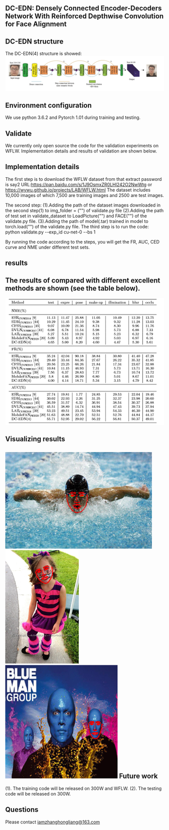 DC-EDN: Densely Connected Encoder-Decoders Network With Reinforced Depthwise Convolution for Face Alignment
-------------- 
DC-EDN structure  
--------------------
The DC-EDN(4) structure is showed: 
![](https://github.com/iam-zhanghongliang/DC-EDN/blob/master/picture/structure.png)

 
Environment configuration
---------------------
We use python 3.6.2 and Pytorch 1.01 during training and testing.


Validate
--------------------------
We currently only open source the code for the validation experiments on WFLW. Implementation details and results of validation are shown below.

Implementation details
------------------------
The first step is to download the WFLW dataset from that extract password is say2 URL:https://pan.baidu.com/s/1J9OsmxZR0LHl242O2NwWtg or  https://wywu.github.io/projects/LAB/WFLW.html The dataset includes 10,000 images of which 7,500 are training images and 2500 are test images.

The second step:
    (1).Adding the path of the dataset images downloaded in the second step(1) to img_folder = ("") of validate.py file 
    (2).Adding the path of test set in validate_dataset to LoadPicture("") and FACE("") of the validate.py file.
    (3).Adding the path of model(.tar) trained in model to torch.load("") of the validate.py file.
The third step is to run the code: python validate.py --exp_id cu-net-0  --bs 1

By running the code according to the steps, you will get the FR, AUC, CED curve and NME under different test sets.

results
-----------------
The results of compared with different excellent methods are shown (see the table below).
-----------------------------------------------------------------------------------------
![](https://github.com/iam-zhanghongliang/DC-EDN/blob/master/picture/result.png)

Visualizing results  
----------------------------
  !['The_new_block'](https://github.com/iam-zhanghongliang/DC-EDN/blob/master/picture/occlu1.png)!['The_new_block'](https://github.com/iam-zhanghongliang/DC-EDN/blob/master/picture/makeup1.png)!['The_new_block'](https://github.com/iam-zhanghongliang/DC-EDN/blob/master/picture/makeup2.png)
Future work
 ----------------
(1). The training code will be released on 300W and WFLW.
(2). The testing code will be released on 300W.
  
 Questions
 -------------
 Please contact iamzhanghongliang@163.com
